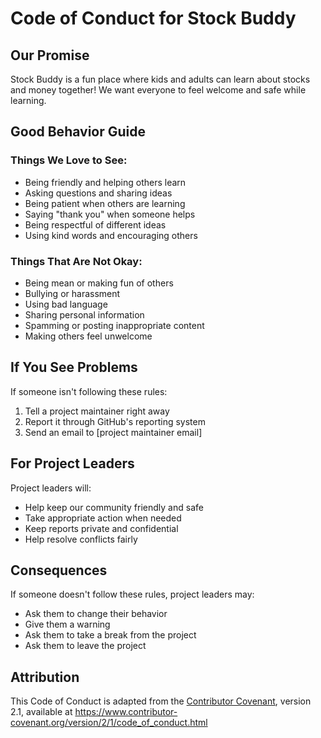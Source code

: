 # Code of Conduct for Stock Buddy

## Our Promise

Stock Buddy is a fun place where kids and adults can learn about stocks and money together! We want everyone to feel welcome and safe while learning.

## Good Behavior Guide

### Things We Love to See:
* Being friendly and helping others learn
* Asking questions and sharing ideas
* Being patient when others are learning
* Saying "thank you" when someone helps
* Being respectful of different ideas
* Using kind words and encouraging others

### Things That Are Not Okay:
* Being mean or making fun of others
* Bullying or harassment
* Using bad language
* Sharing personal information
* Spamming or posting inappropriate content
* Making others feel unwelcome

## If You See Problems

If someone isn't following these rules:
1. Tell a project maintainer right away
2. Report it through GitHub's reporting system
3. Send an email to [project maintainer email]

## For Project Leaders

Project leaders will:
* Help keep our community friendly and safe
* Take appropriate action when needed
* Keep reports private and confidential
* Help resolve conflicts fairly

## Consequences

If someone doesn't follow these rules, project leaders may:
* Ask them to change their behavior
* Give them a warning
* Ask them to take a break from the project
* Ask them to leave the project

## Attribution

This Code of Conduct is adapted from the [Contributor Covenant](https://www.contributor-covenant.org/), 
version 2.1, available at https://www.contributor-covenant.org/version/2/1/code_of_conduct.html
